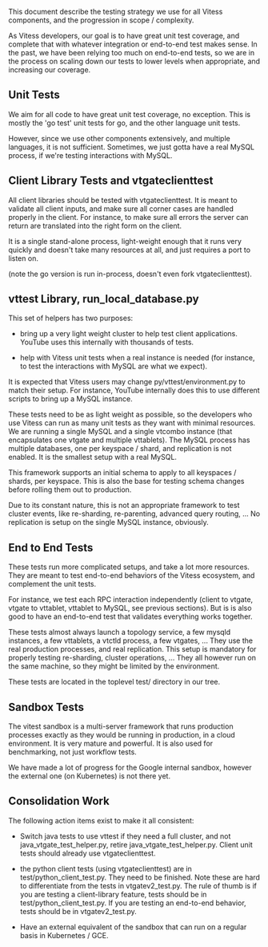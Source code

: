 This document describe the testing strategy we use for all Vitess components, and the progression in scope / complexity.

As Vitess developers, our goal is to have great unit test coverage, and complete that with whatever integration or end-to-end test makes sense. In the past, we have been relying too much on end-to-end tests, so we are in the process on scaling down our tests to lower levels when appropriate, and increasing our coverage.

## Unit Tests

We aim for all code to have great unit test coverage, no exception. This is mostly the 'go test' unit tests for go, and the other language unit tests.

However, since we use other components extensively, and multiple languages, it is not sufficient. Sometimes, we just gotta have a real MySQL process, if we're testing interactions with MySQL.

## Client Library Tests and vtgateclienttest

All client libraries should be tested with vtgateclienttest. It is meant to validate all client inputs, and make sure all corner cases are handled properly in the client. For instance, to make sure all errors the server can return are translated into the right form on the client.

It is a single stand-alone process, light-weight enough that it runs very quickly and doesn't take many resources at all, and just requires a port to listen on.

(note the go version is run in-process, doesn't even fork vtgateclienttest).

## vttest Library, run\_local\_database.py

This set of helpers has two purposes:

* bring up a very light weight cluster to help test client applications. YouTube uses this internally with thousands of tests.

* help with Vitess unit tests when a real instance is needed (for instance, to test the interactions with MySQL are what we expect).

It is expected that Vitess users may change py/vttest/environment.py to match their setup. For instance, YouTube internally does this to use different scripts to bring up a MySQL instance.

These tests need to be as light weight as possible, so the developers who use Vitess can run as many unit tests as they want with minimal resources. We are running a single MySQL and a single vtcombo instance (that encapsulates one vtgate and multiple vttablets). The MySQL process has multiple databases, one per keyspace / shard, and replication is not enabled. It is the smallest setup with a real MySQL.

This framework supports an initial schema to apply to all keyspaces / shards, per keyspace. This is also the base for testing schema changes before rolling them out to production.

Due to its constant nature, this is not an appropriate framework to test cluster events, like re-sharding, re-parenting, advanced query routing, ... No replication is setup on the single MySQL instance, obviously.

## End to End Tests

These tests run more complicated setups, and take a lot more resources. They are meant to test end-to-end behaviors of the Vitess ecosystem, and complement the unit tests.

For instance, we test each RPC interaction independently (client to vtgate, vtgate to vttablet, vttablet to MySQL, see previous sections). But is is also good to have an end-to-end test that validates everything works together.

These tests almost always launch a topology service, a few mysqld instances, a few vttablets, a vtctld process, a few vtgates, ... They use the real production processes, and real replication. This setup is mandatory for properly testing re-sharding, cluster operations, ... They all however run on the same machine, so they might be limited by the environment.

These tests are located in the toplevel test/ directory in our tree.

## Sandbox Tests

The vitest sandbox is a multi-server framework that runs production processes exactly as they would be running in production, in a cloud environment. It is very mature and powerful. It is also used for benchmarking, not just workflow tests.

We have made a lot of progress for the Google internal sandbox, however the external one (on Kubernetes) is not there yet.

## Consolidation Work

The following action items exist to make it all consistent:

* Switch java tests to use vttest if they need a full cluster, and not java\_vtgate\_test\_helper.py, retire java\_vtgate\_test\_helper.py. Client unit tests should already use vtgateclienttest.

* the python client tests (using vtgateclienttest) are in test/python\_client\_test.py. They need to be finished. Note these are hard to differentiate from the tests in vtgatev2\_test.py. The rule of thumb is if you are testing a client-library feature, tests should be in test/python\_client\_test.py. If you are testing an end-to-end behavior, tests should be in vtgatev2\_test.py.

* Have an external equivalent of the sandbox that can run on a regular basis in Kubernetes / GCE.
